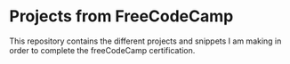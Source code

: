 # Projects from FreeCodeCamp


This repository contains the different projects and snippets I am making in order to complete the freeCodeCamp certification.
